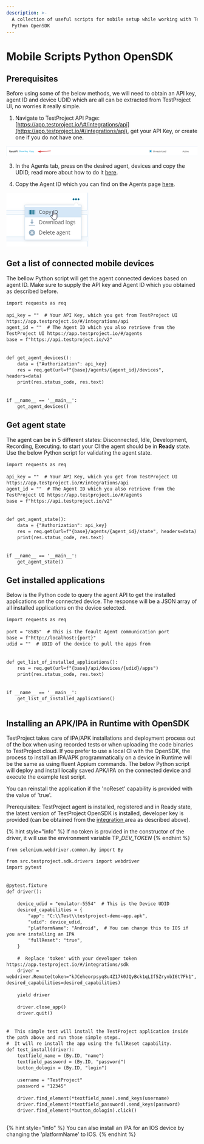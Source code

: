 ```yaml
---
description: >-
  A collection of useful scripts for mobile setup while working with TestProject
  Python OpenSDK
---
```


# Mobile Scripts Python OpenSDK

## Prerequisites

Before using some of the below methods, we will need to obtain an API key, agent ID and device UDID which are all can be extracted from TestProject UI, no worries it really simple.

1. Navigate to TestProject API Page: [https://app.testproject.io/\#/integrations/api](https://app.testproject.io/#/integrations/api), get your API Key, or create one if you do not have one.

![](../.gitbook/assets/image%20%28293%29.png)

   3. In the Agents tab, press on the desired agent, devices and copy the UDID, read more about how to do it [here](https://docs.testproject.io/tips-and-tricks/finding-device-udid).

   4. Copy the Agent ID which you can find on the Agents page [here](https://app.testproject.io/#/agents).

![](../.gitbook/assets/image%20%28292%29.png)

## Get a list of connected mobile devices

The bellow Python script will get the agent connected devices based on agent ID. Make sure to supply the API key and Agent ID which you obtained as described before. 

```text
import requests as req

api_key = ""  # Your API Key, which you get from TestProject UI https://app.testproject.io/#/integrations/api
agent_id = ""  # The Agent ID which you also retrieve from the TestProject UI https://app.testproject.io/#/agents
base = f"https://api.testproject.io/v2"


def get_agent_devices():
    data = {"Authorization": api_key}
    res = req.get(url=f"{base}/agents/{agent_id}/devices", headers=data)
    print(res.status_code, res.text)


if __name__ == '__main__':
    get_agent_devices()
```

## Get agent state

The agent can be in 5 different states: Disconnected, Idle, Development, Recording, Executing. to start your CI the agent should be in **Ready** state. Use the below Python script for validating the agent state. 

```text
import requests as req

api_key = ""  # Your API Key, which you get from TestProject UI https://app.testproject.io/#/integrations/api
agent_id = ""  # The Agent ID which you also retrieve from the TestProject UI https://app.testproject.io/#/agents
base = f"https://api.testproject.io/v2"


def get_agent_state():
    data = {"Authorization": api_key}
    res = req.get(url=f"{base}/agents/{agent_id}/state", headers=data)
    print(res.status_code, res.text)


if __name__ == '__main__':
    get_agent_state()

```

## Get installed applications

Below is the Python code to query the agent API to get the installed applications on the connected device. The response will be a JSON array of all installed applications on the device selected.

```text
import requests as req

port = "8585"  # This is the feault Agent communication port
base = f"http://localhost:{port}"
udid = ""  # UDID of the device to pull the apps from


def get_list_of_installed_applications():
    res = req.get(url=f"{base}/api/devices/{udid}/apps")
    print(res.status_code, res.text)


if __name__ == '__main__':
    get_list_of_installed_applications()
    
```

## Installing an APK/IPA in Runtime with OpenSDK 

TestProject takes care of IPA/APK installations and deployment process out of the box when using recorded tests or when uploading the code binaries to TestProject cloud. If you prefer to use a local CI with the OpenSDK, the process to install an IPA/APK programmatically on a device in Runtime will be the same as using fluent Appium commands.  The below Python script will deploy and install locally saved APK/IPA on the connected device and execute the example test script. 

You can reinstall the application if the 'noReset' capability is provided with the value of 'true'.

Prerequisites: TestProject agent is installed, registered and in Ready state, the latest version of TestProject OpenSDK is installed, developer key is provided \(can be obtained from the [integration ](https://app.testproject.io/#/integrations/sdk)area as described above\).



{% hint style="info" %}
If no token is provided in the constructor of the driver, it will use the environment variable TP\__DEV\_TOKEN_
{% endhint %}



```
from selenium.webdriver.common.by import By
```

```text
from src.testproject.sdk.drivers import webdriver
import pytest


@pytest.fixture
def driver():

    device_udid = "emulator-5554"  # This is the Device UDID
    desired_capabilities = {
        "app": "C:\\Test\\testproject-demo-app.apk",
        "udid": device_udid,
        "platformName": "Android",  # You can change this to IOS if you are installing an IPA
        "fullReset": "true",
    }

    #  Replace 'token' with your developer token https://app.testproject.io/#/integrations/sdk
    driver = webdriver.Remote(token="kJCeheorpsyq8u4Z17k0JQyBck1qLIf5ZrynbI6t7Fk1", desired_capabilities=desired_capabilities)

    yield driver

    driver.close_app()
    driver.quit()


#  This simple test will install the TestProject application inside the path above and run those simple steps.
#  It will re install the app using the fullReset capability.
def test_install(driver):
    textfield_name = (By.ID, "name")
    textfield_password = (By.ID, "password")
    button_dologin = (By.ID, "login")

    username = "TestProject"
    password = "12345"

    driver.find_element(*textfield_name).send_keys(username)
    driver.find_element(*textfield_password).send_keys(password)
    driver.find_element(*button_dologin).click()


```

{% hint style="info" %}
You can also install an IPA for an IOS device by changing the 'platformName' to IOS.
{% endhint %}

